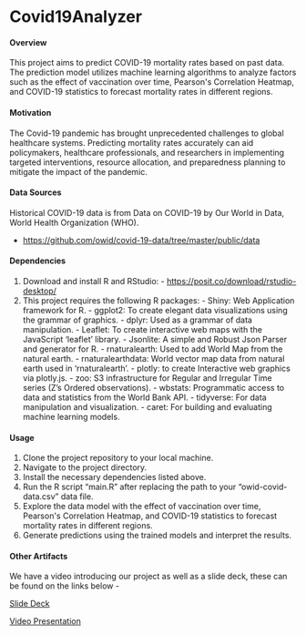 # Covid19Analyzer

#### Overview
This project aims to predict COVID-19 mortality rates based on past data. The prediction model utilizes machine learning algorithms to analyze factors such as the effect of vaccination over time, Pearson's Correlation Heatmap, and COVID-19 statistics to forecast mortality rates in different regions.

#### Motivation
The Covid-19 pandemic has brought unprecedented challenges to global healthcare systems. Predicting mortality rates accurately can aid policymakers, healthcare professionals, and researchers in implementing targeted interventions, resource allocation, and preparedness planning to mitigate the impact of the pandemic.

#### Data Sources
Historical COVID-19 data is from Data on COVID-19 by Our World in Data, World Health Organization (WHO).
- https://github.com/owid/covid-19-data/tree/master/public/data

#### Dependencies
  1.	Download and install R and RStudio:
    - https://posit.co/download/rstudio-desktop/
  3.	This project requires the following R packages:
    - Shiny: Web Application framework for R.
    - ggplot2: To create elegant data visualizations using the grammar of graphics.
    - dplyr: Used as a grammar of data manipulation.
    - Leaflet: To create interactive web maps with the JavaScript ‘leaflet’ library.
    - Jsonlite: A simple and Robust Json Parser and generator for R.
    - rnaturalearth: Used to add World Map from the natural earth.
    - rnaturalearthdata: World vector map data from natural earth used in ‘rnaturalearth’.
    - plotly: to create Interactive web graphics via plotly.js.
    - zoo: S3 infrastructure for Regular and Irregular Time series (Z’s Ordered observations).
    - wbstats: Programmatic access to data and statistics from the World Bank API.
    - tidyverse: For data manipulation and visualization.
    - caret: For building and evaluating machine learning models.

#### Usage
  1.	Clone the project repository to your local machine.
  2.	Navigate to the project directory.
  3.	Install the necessary dependencies listed above.
  4.	Run the R script “main.R” after replacing the path to your “owid-covid-data.csv” data file.
  5.	Explore the data model with the effect of vaccination over time, Pearson's Correlation Heatmap, and COVID-19 statistics to forecast mortality rates in different regions.
  6.	Generate predictions using the trained models and interpret the results.
     
#### Other Artifacts

We have a video introducing our project as well as a slide deck, these can be found on the links below - 

[Slide Deck](Covid_19_Project_Final_Presentation.pptx)

[Video Presentation](https://drive.google.com/file/d/1itxnQi4auBkjcSv6UDD2dXhv6tYjXcCN/view?usp=sharing)
